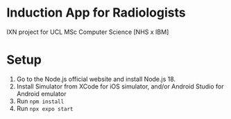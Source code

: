# Induction App for Radiologists
IXN project for UCL MSc Computer Science [NHS x IBM]

# Setup
1. Go to the Node.js official website and install Node.js 18.
2. Install Simulator from XCode for iOS simulator, and/or Android Studio for Android emulator
3. Run `npm install`
4. Run `npx expo start`

